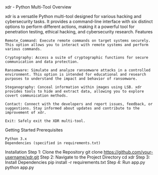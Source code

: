 xdr - Python Multi-Tool
Overview

xdr is a versatile Python multi-tool designed for various hacking and cybersecurity tasks. It provides a command-line interface with six distinct options to perform different actions, making it a powerful tool for penetration testing, ethical hacking, and cybersecurity research.
Features

    Remote_Command: Execute remote commands on target systems securely. This option allows you to interact with remote systems and perform various commands.

    Cryptography: Access a suite of cryptographic functions for secure communication and data protection.

    Ransomware: Simulate and analyze ransomware attacks in a controlled environment. This option is intended for educational and research purposes to understand the impact and behavior of ransomware.

    Steganography: Conceal information within images using LSB. xdr provides tools to hide and extract data, allowing you to explore covert communication methods.

    Contact: Connect with the developers and report issues, feedback, or suggestions. Stay informed about updates and contribute to the improvement of xdr.

    Exit: Safely exit the XDR multi-tool.

Getting Started
Prerequisites

    Python 3.x
    Dependencies (specified in requirements.txt)

Installation
Step 1: Clone the Repository
    git clone https://github.com/your-username/xdr.git
Step 2: Navigate to the Project Directory
    cd xdr
Step 3: Install Dependencies
    pip install -r requirements.txt
Step 4: Run app.py
    python app.py
